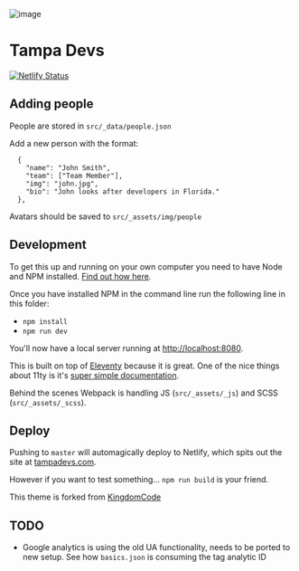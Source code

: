 ![image](https://user-images.githubusercontent.com/10290348/136727050-f48a02a3-8d30-47e7-95cc-c0bd927b6049.png)

# Tampa Devs

[![Netlify Status](https://api.netlify.com/api/v1/badges/3f72138e-3b19-4c34-99a8-6dfcb2bd6d82/deploy-status)](https://app.netlify.com/sites/tampadevs/deploys)


<!-- ## Editing the events

Events are stored in `src/_data/events.json`

Add new events at the top in the format:

```
  {
    "name": "Meetup",
    "date": "2018-10-18",
    "url": "https://eventbrite.com/…",
    "description": "This is an event description"
  },
``` -->

## Adding people

People are stored in `src/_data/people.json`

Add a new person with the format:

```
  {
    "name": "John Smith",
    "team": ["Team Member"],
    "img": "john.jpg",
    "bio": "John looks after developers in Florida."
  },
```

Avatars should be saved to `src/_assets/img/people`

## Development

To get this up and running on your own computer you need to have Node and NPM installed. [Find out how here](https://www.npmjs.com/get-npm).

Once you have installed NPM in the command line run the following line in this folder:

- `npm install`
- `npm run dev`

You'll now have a local server running at [http://localhost:8080](http://localhost:8080).

This is built on top of [Eleventy](https://www.11ty.io) because it is great. One of the nice things about 11ty is it's [super simple documentation](https://www.11ty.io/docs/).

Behind the scenes Webpack is handling JS (`src/_assets/_js`) and SCSS (`src/_assets/_scss`).

## Deploy

Pushing to `master` will automagically deploy to Netlify, which spits out the site at [tampadevs.com](https://tampadevs.com).

However if you want to test something… `npm run build` is your friend. 

This theme is forked from [KingdomCode](https://kingdomcode.org.uk/)

## TODO

- Google analytics is using the old UA functionality, needs to be ported to new setup. See how `basics.json` is consuming the tag analytic ID
